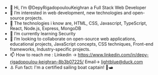 - 👋 Hi, I’m @DepyRigadopoulouKeighran a Full Stack Web Developer
- 👀 I’m interested in web development, new technologies and open-source projects.
- 🌱 The technologies i know are, HTML, CSS, Javascript, TypeScript, React, Node.js, Express, MongoDB
- 🌱 I’m currently learning Security
- 💞️ I’m looking to collaborate on open-source web applications, educational projects, JavaScript concepts, CSS techniques, Front-end frameworks, Industry-specific projects.
- 📫 How to reach me : Linkedin -> https://www.linkedin.com/in/depy-rigadopoulou-keighran-8b3b07225/ Email-> lightblue@duck.com
- ⚓ Fun fact: I'm a certified sailing boat captain! 🌊🛥️

